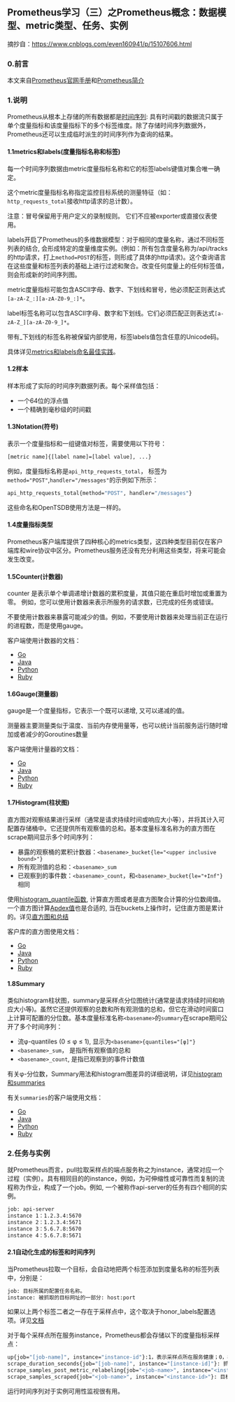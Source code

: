
## Prometheus学习（三）之Prometheus概念：数据模型、metric类型、任务、实例

摘抄自：https://www.cnblogs.com/even160941/p/15107606.html


### 0.前言


本文来自[Prometheus官网手册](https://prometheus.io/docs/introduction/first_steps/ "Prometheus官网手册")和[Prometheus简介](https://prometheus.fuckcloudnative.io/ "Prometheus简介")


### 1.说明


Prometheus从根本上存储的所有数据都是[时间序列](https://en.wikipedia.org/wiki/Time_series "时间序列"): 具有时间戳的数据流只属于单个度量指标和该度量指标下的多个标签维度。除了存储时间序列数据外，Prometheus还可以生成临时派生的时间序列作为查询的结果。


#### 1.1metrics和labels(度量指标名称和标签)


每一个时间序列数据由metric度量指标名称和它的标签labels键值对集合唯一确定。


这个metric度量指标名称指定监控目标系统的测量特征（如：`http_requests_total`接收http请求的总计数）。


注意：冒号保留用于用户定义的录制规则。 它们不应被exporter或直接仪表使用。


labels开启了Prometheus的多维数据模型：对于相同的度量名称，通过不同标签列表的结合, 会形成特定的度量维度实例。(例如：所有包含度量名称为/api/tracks的http请求，打上`method=POST`的标签，则形成了具体的http请求)。这个查询语言在这些度量和标签列表的基础上进行过滤和聚合。改变任何度量上的任何标签值，则会形成新的时间序列图。


metric度量指标可能包含ASCII字母、数字、下划线和冒号，他必须配正则表达式`[a-zA-Z_:][a-zA-Z0-9_:]*`。


label标签名称可以包含ASCII字母、数字和下划线。它们必须匹配正则表达式`[a-zA-Z_][a-zA-Z0-9_]*`。


带有_下划线的标签名称被保留内部使用，标签labels值包含任意的Unicode码。


具体详见[metrics和labels命名最佳实践](https://prometheus.io/docs/practices/naming/ "metrics和labels命名最佳实践")。


#### 1.2样本


样本形成了实际的时间序列数据列表。每个采样值包括：


* 一个64位的浮点值    
* 一个精确到毫秒级的时间戳


#### 1.3Notation(符号)


表示一个度量指标和一组键值对标签，需要使用以下符号：


```sh
[metric name]{[label name]=[label value], ...}

```


例如，度量指标名称是`api_http_requests_total`， 标签为`method="POST"`,`handler="/messages"`的示例如下所示：


```sh
api_http_requests_total{method="POST", handler="/messages"}

```


这些命名和OpenTSDB使用方法是一样的。


#### 1.4度量指标类型


Prometheus客户端库提供了四种核心的metrics类型，这四种类型目前仅在客户端库和wire协议中区分。Prometheus服务还没有充分利用这些类型，将来可能会发生改变。


#### 1.5Counter(计数器)


counter 是表示单个单调递增计数器的累积度量，其值只能在重启时增加或重置为零。 例如，您可以使用计数器来表示所服务的请求数，已完成的任务或错误。


不要使用计数器来暴露可能减少的值。例如，不要使用计数器来处理当前正在运行的进程数，而是使用gauge。


客户端使用计数器的文档：


* [Go](https://pkg.go.dev/github.com/prometheus/client_golang/prometheus#Counter "Go")    
* [Java](https://github.com/prometheus/client_java/blob/master/simpleclient/src/main/java/io/prometheus/client/Counter.java "Java")    
* [Python](https://github.com/prometheus/client_python#counter "Python")    
* [Ruby](https://github.com/prometheus/client_ruby#counter "Ruby")


#### 1.6Gauge(测量器)


gauge是一个度量指标，它表示一个既可以递增, 又可以递减的值。


测量器主要测量类似于温度、当前内存使用量等，也可以统计当前服务运行随时增加或者减少的Goroutines数量


客户端使用计量器的文档：


* [Go](https://pkg.go.dev/github.com/prometheus/client_golang/prometheus#Gauge "Go")    
* [Java](https://github.com/prometheus/client_java/blob/master/simpleclient/src/main/java/io/prometheus/client/Gauge.java "Java")    
* [Python](https://github.com/prometheus/client_python#gauge "Python")    
* [Ruby](https://github.com/prometheus/client_ruby#gauge "Ruby")


#### 1.7Histogram(柱状图)


直方图对观察结果进行采样（通常是请求持续时间或响应大小等），并将其计入可配置存储桶中。它还提供所有观察值的总和。基本度量标准名称为的直方图在scrape期间显示多个时间序列：


* 暴露的观察桶的累积计数器：`<basename>_bucket{le="<upper inclusive bound>"}`    
* 所有观测值的总和：`<basename>_sum`    
* 已观察到的事件数：`<basename>_count`，和`<basename>_bucket{le="+Inf"}`相同

使用[histogram_quantile函数](https://prometheus.io/docs/prometheus/latest/querying/functions/#histogram_quantile "histogram_quantile函数"), 计算直方图或者是直方图聚合计算的分位数阈值。 一个直方图计算[Apdex值](https://en.wikipedia.org/wiki/Apdex "Apdex值")也是合适的, 当在buckets上操作时，记住直方图是累计的。详见[直方图和总结](https://prometheus.io/docs/practices/histograms/ "直方图和总结")


客户库的直方图使用文档：


* [Go](https://pkg.go.dev/github.com/prometheus/client_golang/prometheus#Histogram "Go")    
* [Java](https://github.com/prometheus/client_java/blob/master/simpleclient/src/main/java/io/prometheus/client/Summary.java "Java")    
* [Python](https://github.com/prometheus/client_python#histogram "Python")    
* [Ruby](https://github.com/prometheus/client_ruby#summary "Ruby")


#### 1.8Summary


类似histogram柱状图，summary是采样点分位图统计(通常是请求持续时间和响应大小等)。虽然它还提供观察的总数和所有观测值的总和，但它在滑动时间窗口上计算可配置的分位数。基本度量标准名称`<basename>`的`summary`在scrape期间公开了多个时间序列：


* 流φ-quantiles (0 ≤ φ ≤ 1), 显示为`<basename>{quantiles="[φ]"}`    
* `<basename>_sum`， 是指所有观察值的总和    
* `<basename>_count`, 是指已观察到的事件计数值

有关φ-分位数，Summary用法和histogram图差异的详细说明，详见[histogram和summaries](https://prometheus.io/docs/practices/histograms/ "histogram和summaries")


有关`summaries`的客户端使用文档：


* [Go](https://pkg.go.dev/github.com/prometheus/client_golang/prometheus#Summary "Go")    
* [Java](https://github.com/prometheus/client_java/blob/master/simpleclient/src/main/java/io/prometheus/client/Summary.java "Java")    
* [Python](https://github.com/prometheus/client_python#summary "Python")    
* [Ruby](https://github.com/prometheus/client_ruby#summary "Ruby")


### 2.任务与实例


就Prometheus而言，pull拉取采样点的端点服务称之为instance，通常对应一个过程（实例）。具有相同目的的instance，例如，为可伸缩性或可靠性而复制的流程称为作业，构成了一个job。例如, 一个被称作api-server的任务有四个相同的实例。


```sh
job: api-server
instance 1：1.2.3.4:5670
instance 2：1.2.3.4:5671
instance 3：5.6.7.8:5670
instance 4：5.6.7.8:5671

```


#### 2.1自动化生成的标签和时间序列


当Prometheus拉取一个目标，会自动地把两个标签添加到度量名称的标签列表中，分别是：


```sh
job: 目标所属的配置任务名称。
instance: 被抓取的目标网址的一部分: host:port

```


如果以上两个标签二者之一存在于采样点中，这个取决于honor_labels配置选项。详见[文档](https://prometheus.io/docs/prometheus/latest/configuration/configuration/#%3Cscrape_config%3E "文档")


对于每个采样点所在服务instance，Prometheus都会存储以下的度量指标采样点：


```sh
up{job="[job-name]", instance="instance-id"}:1，表示采样点所在服务健康；0，标识抓取失败
scrape_duration_seconds{job="[job-name]", instance="[instance-id]"}: 抓取的持续时间
scrape_samples_post_metric_relabeling{job="<job-name>", instance="<instance-id>"}: 应用度量标准重新标记后剩余的样本数。
scrape_samples_scraped{job="<job-name>", instance="<instance-id>"}: 目标暴露的样本数量。

```


运行时间序列对于实例可用性监视很有用。







